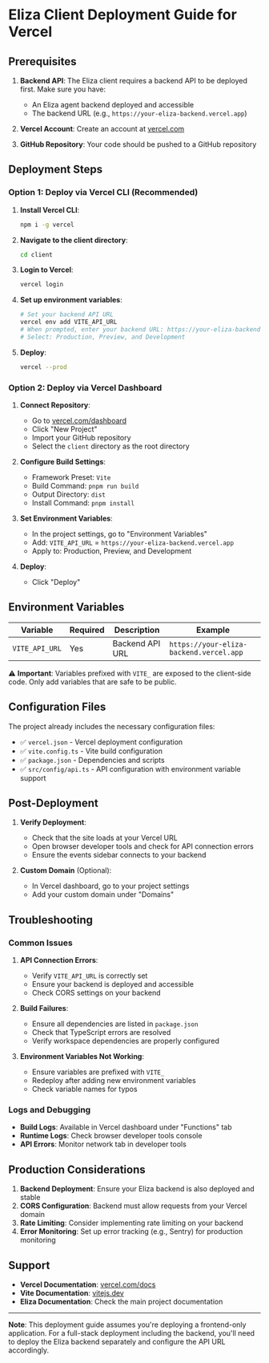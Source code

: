 # Eliza Client Deployment Guide for Vercel

## Prerequisites

1. **Backend API**: The Eliza client requires a backend API to be deployed first. Make sure you have:
   - An Eliza agent backend deployed and accessible
   - The backend URL (e.g., `https://your-eliza-backend.vercel.app`)

2. **Vercel Account**: Create an account at [vercel.com](https://vercel.com)

3. **GitHub Repository**: Your code should be pushed to a GitHub repository

## Deployment Steps

### Option 1: Deploy via Vercel CLI (Recommended)

1. **Install Vercel CLI**:
   ```bash
   npm i -g vercel
   ```

2. **Navigate to the client directory**:
   ```bash
   cd client
   ```

3. **Login to Vercel**:
   ```bash
   vercel login
   ```

4. **Set up environment variables**:
   ```bash
   # Set your backend API URL
   vercel env add VITE_API_URL
   # When prompted, enter your backend URL: https://your-eliza-backend.vercel.app
   # Select: Production, Preview, and Development
   ```

5. **Deploy**:
   ```bash
   vercel --prod
   ```

### Option 2: Deploy via Vercel Dashboard

1. **Connect Repository**:
   - Go to [vercel.com/dashboard](https://vercel.com/dashboard)
   - Click "New Project"
   - Import your GitHub repository
   - Select the `client` directory as the root directory

2. **Configure Build Settings**:
   - Framework Preset: `Vite`
   - Build Command: `pnpm run build`
   - Output Directory: `dist`
   - Install Command: `pnpm install`

3. **Set Environment Variables**:
   - In the project settings, go to "Environment Variables"
   - Add: `VITE_API_URL` = `https://your-eliza-backend.vercel.app`
   - Apply to: Production, Preview, and Development

4. **Deploy**:
   - Click "Deploy"

## Environment Variables

| Variable | Required | Description | Example |
|----------|----------|-------------|---------|
| `VITE_API_URL` | Yes | Backend API URL | `https://your-eliza-backend.vercel.app` |

⚠️ **Important**: Variables prefixed with `VITE_` are exposed to the client-side code. Only add variables that are safe to be public.

## Configuration Files

The project already includes the necessary configuration files:

- ✅ `vercel.json` - Vercel deployment configuration
- ✅ `vite.config.ts` - Vite build configuration
- ✅ `package.json` - Dependencies and scripts
- ✅ `src/config/api.ts` - API configuration with environment variable support

## Post-Deployment

1. **Verify Deployment**:
   - Check that the site loads at your Vercel URL
   - Open browser developer tools and check for API connection errors
   - Ensure the events sidebar connects to your backend

2. **Custom Domain** (Optional):
   - In Vercel dashboard, go to your project settings
   - Add your custom domain under "Domains"

## Troubleshooting

### Common Issues

1. **API Connection Errors**:
   - Verify `VITE_API_URL` is correctly set
   - Ensure your backend is deployed and accessible
   - Check CORS settings on your backend

2. **Build Failures**:
   - Ensure all dependencies are listed in `package.json`
   - Check that TypeScript errors are resolved
   - Verify workspace dependencies are properly configured

3. **Environment Variables Not Working**:
   - Ensure variables are prefixed with `VITE_`
   - Redeploy after adding new environment variables
   - Check variable names for typos

### Logs and Debugging

- **Build Logs**: Available in Vercel dashboard under "Functions" tab
- **Runtime Logs**: Check browser developer tools console
- **API Errors**: Monitor network tab in developer tools

## Production Considerations

1. **Backend Deployment**: Ensure your Eliza backend is also deployed and stable
2. **CORS Configuration**: Backend must allow requests from your Vercel domain
3. **Rate Limiting**: Consider implementing rate limiting on your backend
4. **Error Monitoring**: Set up error tracking (e.g., Sentry) for production monitoring

## Support

- **Vercel Documentation**: [vercel.com/docs](https://vercel.com/docs)
- **Vite Documentation**: [vitejs.dev](https://vitejs.dev)
- **Eliza Documentation**: Check the main project documentation

---

**Note**: This deployment guide assumes you're deploying a frontend-only application. For a full-stack deployment including the backend, you'll need to deploy the Eliza backend separately and configure the API URL accordingly.